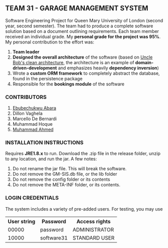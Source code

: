 ## TEAM 31 - GARAGE MANAGEMENT SYSTEM

Software Engineering Project for Queen Mary University of London (second year, second semester). The team had to produce a complete software solution based on a document outlining requirements. Each team member received an individual grade. My **personal grade for the project was 95%**. My personal contribution to the effort was:

1. **Team leader**
2. **Designed the overall architecture** of the software (based on [Uncle Bob's clean architecture](https://8thlight.com/blog/uncle-bob/2012/08/13/the-clean-architecture.html), the architecture is an example of **domain-driven-development** and emphasizes heavily **dependency inversion**)
3. Wrote a **custom ORM framework** to completely abstract the database, found in the persistence package
4. Responsible for the **bookings module** of the software

### CONTRIBUTORS
1. [Ebubechukwu Abara](https://github.com/ena3)
2. Dillon Vaghela
3. Marcello De Bernardi
4. Muhammad Hoque
5. [Muhammad Ahmed](https://github.com/M-Murad-Ahmed)

### INSTALLATION INSTRUCTIONS
Requires **JRE1.8.x** to run. Download the .zip file in the release folder, unzip to any location, and run the jar. A few notes:

1. Do not rename the jar file. This will break the software.
2. Do not remove the GM-SIS.db file, or the lib folder
3. Do not remove the config folder or its contents
4. Do not remove the META-INF folder, or its contents.


### LOGIN CREDENTIALS
The system includes a variety of pre-added users. For testing, you may use
<table>
<tr><th>User string</th><th>Password</th><th>Access rights</th></tr>
<tr><td>00000</td><td>password</td><td>ADMINISTRATOR</td></tr>
<tr><td>10000</td><td>software31</td><td>STANDARD USER</td></tr>
</table>
